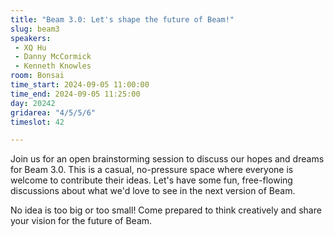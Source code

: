 ```yaml
---
title: "Beam 3.0: Let's shape the future of Beam!"
slug: beam3
speakers:
 - XQ Hu
 - Danny McCormick
 - Kenneth Knowles
room: Bonsai
time_start: 2024-09-05 11:00:00
time_end: 2024-09-05 11:25:00
day: 20242
gridarea: "4/5/5/6"
timeslot: 42

---
```


Join us for an open brainstorming session to discuss our hopes and dreams for Beam 3.0. This is a casual, no-pressure space where everyone is welcome to contribute their ideas. Let's have some fun, free-flowing discussions about what we'd love to see in the next version of Beam.

No idea is too big or too small! Come prepared to think creatively and share your vision for the future of Beam.